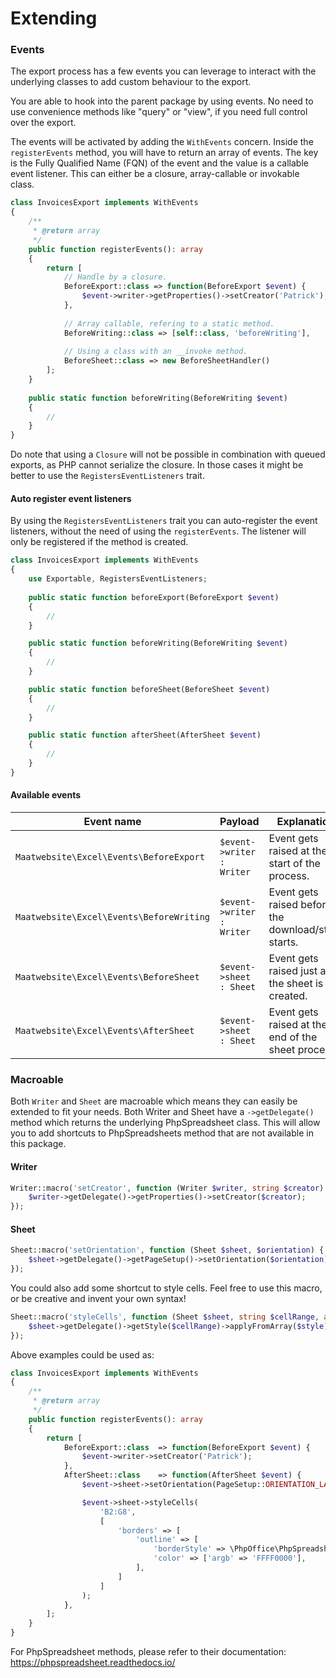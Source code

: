 # Extending

### Events

The export process has a few events you can leverage to interact with the underlying 
classes to add custom behaviour to the export.

You are able to hook into the parent package by using events.
No need to use convenience methods like "query" or "view", if you need full control over the export.

The events will be activated by adding the `WithEvents` concern. Inside the `registerEvents` method, you 
will have to return an array of events. The key is the Fully Qualified Name (FQN) of the event and the value is a callable event listener.
This can either be a closure, array-callable or invokable class.

```php
class InvoicesExport implements WithEvents
{
    /**
     * @return array
     */
    public function registerEvents(): array
    {
        return [
            // Handle by a closure.
            BeforeExport::class => function(BeforeExport $event) {
                $event->writer->getProperties()->setCreator('Patrick');
            },
            
            // Array callable, refering to a static method.
            BeforeWriting::class => [self::class, 'beforeWriting'],
            
            // Using a class with an __invoke method.
            BeforeSheet::class => new BeforeSheetHandler()
        ];
    }
    
    public static function beforeWriting(BeforeWriting $event) 
    {
        //
    }
}
```

Do note that using a `Closure` will not be possible in combination with queued exports, as PHP cannot serialize the closure.
In those cases it might be better to use the `RegistersEventListeners` trait.

#### Auto register event listeners

By using the `RegistersEventListeners` trait you can auto-register the event listeners,
without the need of using the `registerEvents`. The listener will only be registered if the method is created. 

```php
class InvoicesExport implements WithEvents
{
    use Exportable, RegistersEventListeners;
    
    public static function beforeExport(BeforeExport $event)
    {
        //
    }

    public static function beforeWriting(BeforeWriting $event)
    {
        //
    }

    public static function beforeSheet(BeforeSheet $event)
    {
        //
    }

    public static function afterSheet(AfterSheet $event)
    {
        //
    }
}
```

#### Available events

| Event name | Payload | Explanation |
|---- |----| ----|
|`Maatwebsite\Excel\Events\BeforeExport` | `$event->writer : Writer` | Event gets raised at the start of the process. | 
| `Maatwebsite\Excel\Events\BeforeWriting` | `$event->writer : Writer` | Event gets raised before the download/store starts. |
| `Maatwebsite\Excel\Events\BeforeSheet` | `$event->sheet : Sheet` | Event gets raised just after the sheet is created. |
| `Maatwebsite\Excel\Events\AfterSheet` | `$event->sheet : Sheet` | Event gets raised at the end of the sheet process. |


### Macroable

Both `Writer` and `Sheet` are macroable which means they can easily be extended to fit your needs. 
Both Writer and Sheet have a `->getDelegate()` method which returns the underlying PhpSpreadsheet class. 
This will allow you to add shortcuts to PhpSpreadsheets method that are not available in this package. 



#### Writer

```php
Writer::macro('setCreator', function (Writer $writer, string $creator) {
    $writer->getDelegate()->getProperties()->setCreator($creator);
});
```

#### Sheet

```php
Sheet::macro('setOrientation', function (Sheet $sheet, $orientation) {
    $sheet->getDelegate()->getPageSetup()->setOrientation($orientation);
});
```

You could also add some shortcut to style cells. Feel free to use this macro, or be creative and invent your own syntax!

```php
Sheet::macro('styleCells', function (Sheet $sheet, string $cellRange, array style) {
    $sheet->getDelegate()->getStyle($cellRange)->applyFromArray($style);
});
```

Above examples could be used as:

```php
class InvoicesExport implements WithEvents
{
    /**
     * @return array
     */
    public function registerEvents(): array
    {
        return [
            BeforeExport::class  => function(BeforeExport $event) {
                $event->writer->setCreator('Patrick');
            },
            AfterSheet::class    => function(AfterSheet $event) {
                $event->sheet->setOrientation(PageSetup::ORIENTATION_LANDSCAPE);

                $event->sheet->styleCells(
                    'B2:G8',
                    [
                        'borders' => [
                            'outline' => [
                                'borderStyle' => \PhpOffice\PhpSpreadsheet\Style\Border::BORDER_THICK,
                                'color' => ['argb' => 'FFFF0000'],
                            ],
                        ]
                    ]
                );
            },
        ];
    }
}
```

For PhpSpreadsheet methods, please refer to their documentation: https://phpspreadsheet.readthedocs.io/
